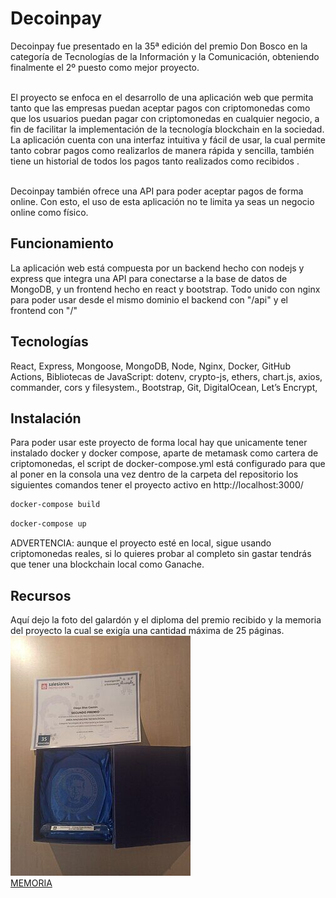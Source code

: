 # Decoinpay
Decoinpay fue presentado en la 35ª edición del premio Don Bosco en la categoría de Tecnologías de la Información y la Comunicación, obteniendo finalmente el 2º puesto como mejor proyecto.<br><br>
 
El proyecto se enfoca en el desarrollo de una aplicación web que permita tanto que las empresas puedan aceptar pagos con criptomonedas como que los usuarios puedan pagar con criptomonedas en cualquier negocio, a fin de facilitar la implementación de la tecnología blockchain en la sociedad. La aplicación cuenta con una interfaz intuitiva y fácil de usar, la cual permite tanto cobrar pagos como realizarlos de manera rápida y sencilla, también tiene un historial de todos los pagos tanto realizados como recibidos .<br><br>
 
Decoinpay también ofrece una API para poder aceptar pagos de forma online. Con esto, el uso de esta aplicación no te limita ya seas un negocio online como físico.
 
## Funcionamiento
La aplicación web está compuesta por un backend hecho con nodejs y express que integra una API para conectarse a la base de datos de MongoDB, y un frontend hecho en react y bootstrap. Todo unido con nginx para poder usar desde el mismo dominio el backend con "/api" y el frontend con "/"
 
## Tecnologías
React, Express, Mongoose, MongoDB, Node, Nginx, Docker, GitHub Actions, Bibliotecas de JavaScript: dotenv, crypto-js, ethers,
chart.js, axios, commander, cors y filesystem., Bootstrap, Git, DigitalOcean, Let’s Encrypt, 
 
## Instalación
Para poder usar este proyecto de forma local hay que unicamente tener instalado docker y docker compose, aparte de metamask como cartera de criptomonedas, el script de docker-compose.yml está configurado para que al poner en la consola una vez dentro de la carpeta del repositorio los siguientes comandos tener el proyecto activo en http://localhost:3000/
```bash
docker-compose build
```
```bash
docker-compose up
```
ADVERTENCIA: aunque el proyecto esté en local, sigue usando criptomonedas reales, si lo quieres probar al completo sin gastar tendrás que tener una blockchain local como Ganache.
 
## Recursos
Aquí dejo la foto del galardón y el diploma del premio recibido y la memoria del proyecto la cual se exigía una cantidad máxima de 25 páginas.
![diploma y galardón](galardon.jpg)<br>
[MEMORIA](memoria.pdf)

